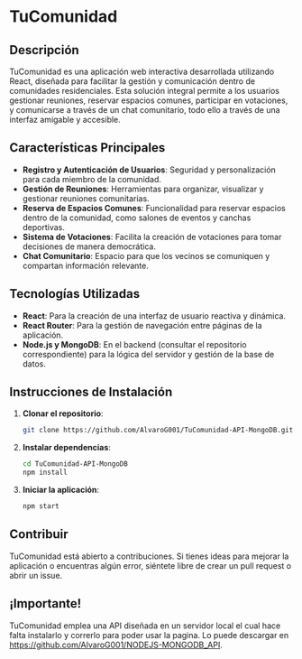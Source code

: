 # TuComunidad

## Descripción

TuComunidad es una aplicación web interactiva desarrollada utilizando React, diseñada para facilitar la gestión y comunicación dentro de comunidades residenciales. Esta solución integral permite a los usuarios gestionar reuniones, reservar espacios comunes, participar en votaciones, y comunicarse a través de un chat comunitario, todo ello a través de una interfaz amigable y accesible.

## Características Principales

- **Registro y Autenticación de Usuarios**: Seguridad y personalización para cada miembro de la comunidad.
- **Gestión de Reuniones**: Herramientas para organizar, visualizar y gestionar reuniones comunitarias.
- **Reserva de Espacios Comunes**: Funcionalidad para reservar espacios dentro de la comunidad, como salones de eventos y canchas deportivas.
- **Sistema de Votaciones**: Facilita la creación de votaciones para tomar decisiones de manera democrática.
- **Chat Comunitario**: Espacio para que los vecinos se comuniquen y compartan información relevante.

## Tecnologías Utilizadas

- **React**: Para la creación de una interfaz de usuario reactiva y dinámica.
- **React Router**: Para la gestión de navegación entre páginas de la aplicación.
- **Node.js y MongoDB**: En el backend (consultar el repositorio correspondiente) para la lógica del servidor y gestión de la base de datos.

## Instrucciones de Instalación

1. **Clonar el repositorio**:
    ```bash
    git clone https://github.com/AlvaroG001/TuComunidad-API-MongoDB.git
    ```
2. **Instalar dependencias**:
    ```bash
    cd TuComunidad-API-MongoDB
    npm install
    ```
3. **Iniciar la aplicación**:
    ```bash
    npm start
    ```

## Contribuir

TuComunidad está abierto a contribuciones. Si tienes ideas para mejorar la aplicación o encuentras algún error, siéntete libre de crear un pull request o abrir un issue.

## ¡Importante!

TuComunidad emplea una API diseñada en un servidor local el cual hace falta instalarlo y correrlo para poder usar la pagina.
Lo puede descargar en https://github.com/AlvaroG001/NODEJS-MONGODB_API.
